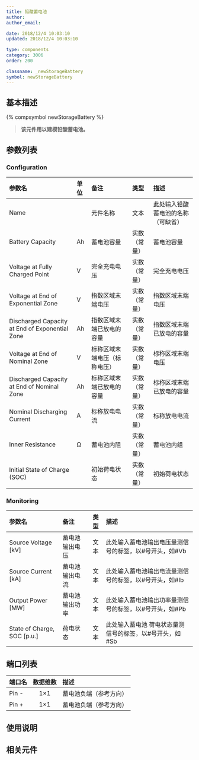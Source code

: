 ```yaml
---
title: 铅酸蓄电池
author: 
author_email:

date: 2018/12/4 10:03:10
updated: 2018/12/4 10:03:10

type: components
category: 3006
order: 200

classname: _newStorageBattery
symbol: newStorageBattery
---
```

## 基本描述
{% compsymbol newStorageBattery %}

> **该元件用以建模铅酸蓄电池。**

## 参数列表
### Configuration
| 参数名 | 单位 | 备注 | 类型 | 描述 |
| :--- | :--- | :--- | :--: | :--- |
| Name |  | 元件名称 | 文本 | 此处输入铅酸蓄电池的名称（可缺省） |
| Battery Capacity | Ah | 蓄电池容量 | 实数（常量） | 蓄电池容量 |
| Voltage at Fully Charged Point | V | 完全充电电压 | 实数（常量） | 完全充电电压 |
| Voltage at End of Exponential Zone | V | 指数区域末端电压 | 实数（常量） | 指数区域末端电压 |
| Discharged Capacity at End of Exponential Zone | Ah | 指数区域末端已放电的容量 | 实数（常量） | 指数区域末端已放电的容量 |
| Voltage at End of Nominal Zone | V | 标称区域末端电压（标称电压） | 实数（常量） | 标称区域末端电压 |
| Discharged Capacity at End of Nominal Zone | Ah | 标称区域末端已放电的容量 | 实数（常量） | 标称区域末端已放电的容量 |
| Nominal Discharging Current | A | 标称放电电流 | 实数（常量） | 标称放电电流 |
| Inner Resistance | Ω | 蓄电池内阻 | 实数（常量） | 蓄电池内组 |
| Initial State of Charge (SOC) |  | 初始荷电状态 | 实数（常量） | 初始荷电状态 |

### Monitoring
| 参数名 | 备注 | 类型 | 描述 |
| :--- | :--- | :--: | :--- |
| Source Voltage \[kV\] | 蓄电池输出电压 | 文本 | 此处输入蓄电池输出电压量测信号的标签，以#号开头，如#Vb |
| Source Current \[kA\] | 蓄电池输出电流 | 文本 | 此处输入蓄电池输出电流量测信号的标签，以#号开头，如#Ib |
| Output Power \[MW\] | 蓄电池输出功率 | 文本 | 此处输入蓄电池输出功率量测信号的标签，以#号开头，如#Pb |
| State of Charge, SOC \[p.u.\] | 荷电状态 | 文本 | 此处输入蓄电池 荷电状态量测信号的标签，以#号开头，如#Sb |


## 端口列表

| 端口名 | 数据维数 | 描述 |
| :--- | :--:  | :--- |
| Pin - | 1×1 |蓄电池负端（参考方向）|
| Pin + | 1×1 |蓄电池负端（参考方向）|

## 使用说明



## 相关元件


